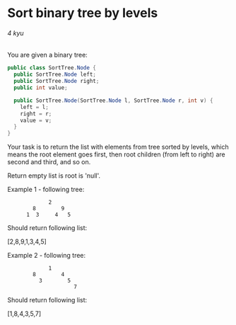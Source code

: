 # Sort binary tree by levels
###### 4 kyu

You are given a binary tree:
```java
public class SortTree.Node {
  public SortTree.Node left;
  public SortTree.Node right;
  public int value;

  public SortTree.Node(SortTree.Node l, SortTree.Node r, int v) {
    left = l;
    right = r;
    value = v;
  }
}
```
Your task is to return the list with elements from tree sorted by levels, which means the root element goes first, then root children (from left to right) are second and third, and so on.

Return empty list is root is 'null'.

Example 1 - following tree:

                 2
            8        9
          1  3     4   5
Should return following list:

[2,8,9,1,3,4,5]

Example 2 - following tree:

                 1
            8        4
              3        5
                         7
Should return following list:

[1,8,4,3,5,7]
